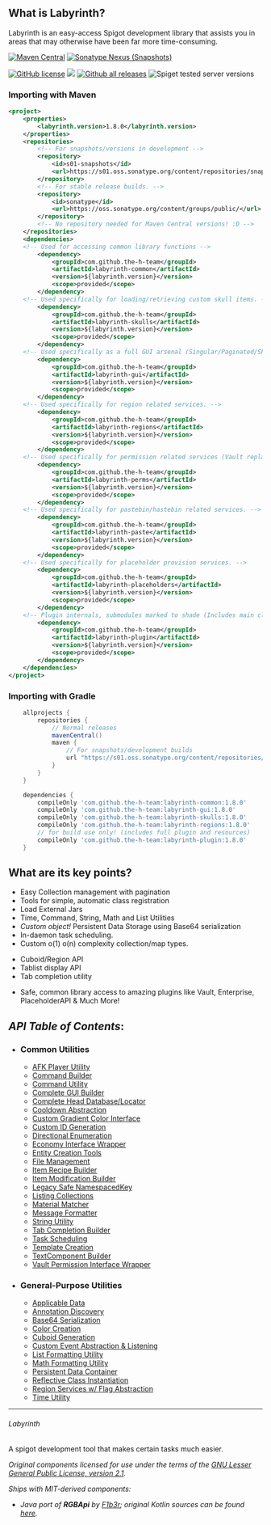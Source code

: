## What is Labyrinth?
Labyrinth is an easy-access Spigot development library that assists you in areas that may
otherwise have been far more time-consuming.


[![Maven Central](https://img.shields.io/maven-central/v/com.github.the-h-team/labyrinth*?style=for-the-badge)](https://s01.oss.sonatype.org/#nexus-search;gav~com.github.the-h-team~labyrinth*~~~)
[![Sonatype Nexus (Snapshots)](https://img.shields.io/nexus/s/com.github.the-h-team/labyrinth*?label=sonatype&server=https%3A%2F%2Fs01.oss.sonatype.org&style=for-the-badge)](https://s01.oss.sonatype.org/#nexus-search;gav~com.github.the-h-team~labyrinth*~~~)

[![GitHub license](https://img.shields.io/github/license/the-h-team/Labyrinth.svg)](https://github.com/the-h-team/Labyrinth/blob/master/LICENSE)
[![](https://jitpack.io/v/the-h-team/Labyrinth.svg)](https://jitpack.io/#the-h-team/Labyrinth)
[![Github all releases](https://img.shields.io/github/downloads/the-h-team/Labyrinth/total.svg)](https://gitHub.com/the-h-team/Labyrinth/releases/)
![Spiget tested server versions](https://img.shields.io/spiget/tested-versions/97679)

### Importing with Maven
```xml
<project>
    <properties>
        <labyrinth.version>1.8.0</labyrinth.version>
    </properties>
    <repositories>
        <!-- For snapshots/versions in development -->
        <repository>
            <id>s01-snapshots</id>
            <url>https://s01.oss.sonatype.org/content/repositories/snapshots/</url>
        </repository>
        <!-- For stable release builds. -->
        <repository>
            <id>sonatype</id>
            <url>https://oss.sonatype.org/content/groups/public/</url>
        </repository>
        <!-- No repository needed for Maven Central versions! :D -->
    </repositories>
    <dependencies>
    <!-- Used for accessing common library functions -->
        <dependency>
            <groupId>com.github.the-h-team</groupId>
            <artifactId>labyrinth-common</artifactId>
            <version>${labyrinth.version}</version>
            <scope>provided</scope>
        </dependency>
    <!-- Used specifically for loading/retrieving custom skull items. -->
        <dependency>
            <groupId>com.github.the-h-team</groupId>
            <artifactId>labyrinth-skulls</artifactId>
            <version>${labyrinth.version}</version>
            <scope>provided</scope>
        </dependency>
    <!-- Used specifically as a full GUI arsenal (Singular/Paginated/Shared/Live/Slideshow/Anvil). -->
        <dependency>
            <groupId>com.github.the-h-team</groupId>
            <artifactId>labyrinth-gui</artifactId>
            <version>${labyrinth.version}</version>
            <scope>provided</scope>
        </dependency>
    <!-- Used specifically for region related services. -->
        <dependency>
            <groupId>com.github.the-h-team</groupId>
            <artifactId>labyrinth-regions</artifactId>
            <version>${labyrinth.version}</version>
            <scope>provided</scope>
        </dependency>
    <!-- Used specifically for permission related services (Vault replacement). -->
        <dependency>
            <groupId>com.github.the-h-team</groupId>
            <artifactId>labyrinth-perms</artifactId>
            <version>${labyrinth.version}</version>
            <scope>provided</scope>
        </dependency>
    <!-- Used specifically for pastebin/hastebin related services. -->
        <dependency>
            <groupId>com.github.the-h-team</groupId>
            <artifactId>labyrinth-paste</artifactId>
            <version>${labyrinth.version}</version>
            <scope>provided</scope>
        </dependency>
    <!-- Used specifically for placeholder provision services. -->
        <dependency>
            <groupId>com.github.the-h-team</groupId>
            <artifactId>labyrinth-placeholders</artifactId>
            <version>${labyrinth.version}</version>
            <scope>provided</scope>
        </dependency>
    <!-- Plugin internals, submodules marked to shade (Includes main class + plugin.yml, try not to use this) -->
        <dependency>
            <groupId>com.github.the-h-team</groupId>
            <artifactId>labyrinth-plugin</artifactId>
            <version>${labyrinth.version}</version>
            <scope>provided</scope>
        </dependency>
    </dependencies>
</project>
```
### Importing with Gradle
```groovy
    allprojects {
        repositories {
            // Normal releases
            mavenCentral()
            maven {
                // For snapshots/development builds
                url "https://s01.oss.sonatype.org/content/repositories/snapshots"
            }
        }
    }

    dependencies {
        compileOnly 'com.github.the-h-team:labyrinth-common:1.8.0'
        compileOnly 'com.github.the-h-team:labyrinth-gui:1.8.0'
        compileOnly 'com.github.the-h-team:labyrinth-skulls:1.8.0'
        compileOnly 'com.github.the-h-team:labyrinth-regions:1.8.0'
        // for build use only! (includes full plugin and resources)
        compileOnly 'com.github.the-h-team:labyrinth-plugin:1.8.0'
    }
```

## What are its key points?
+ Easy Collection management with pagination
+ Tools for simple, automatic class registration
+ Load External Jars
+ Time, Command, String, Math and List Utilities
+ _Custom object!_ Persistent Data Storage using Base64 serialization
+ In-daemon task scheduling.
+ Custom o(1) o(n) complexity collection/map types.
* Cuboid/Region API
* Tablist display API
* Tab completion utility
+ Safe, common library access to amazing plugins like Vault, Enterprise, PlaceholderAPI
& Much More!


_API Table of Contents_:
-- 
* ### Common Utilities
  - [AFK Player Utility](https://github.com/the-h-team/Labyrinth/wiki/Have-i-been-gone-long-enough%3F)
  - [Command Builder](https://github.com/the-h-team/Labyrinth/wiki/Commands)
  - [Command Utility](https://github.com/the-h-team/Labyrinth/wiki/Commands)
  - [Complete GUI Builder](https://github.com/the-h-team/Labyrinth/wiki/Unity-Library)
  - [Complete Head Database/Locator](https://github.com/the-h-team/Labyrinth/wiki/Custom-Heads)
  - [Cooldown Abstraction](https://github.com/the-h-team/Labyrinth/wiki/Cooldowns)
  - [Custom Gradient Color Interface](https://github.com/the-h-team/Labyrinth/wiki/Custom-Gradients)
  - [Custom ID Generation](https://github.com/the-h-team/Labyrinth/wiki/StringUtils-first-dive#2-regex-matching)
  - [Directional Enumeration](https://github.com/the-h-team/Labyrinth/wiki/Directional-Enumeration)
  - [Economy Interface Wrapper](https://github.com/the-h-team/Labyrinth/wiki/Economy-Bridge)
  - [Entity Creation Tools](https://github.com/the-h-team/Labyrinth/wiki/Entity-Creation)
  - [File Management](https://github.com/the-h-team/Labyrinth/wiki/File-Management)
  - [Item Recipe Builder](https://github.com/the-h-team/Labyrinth/wiki/Item-Recipe-Builder)
  - [Item Modification Builder](https://github.com/the-h-team/Labyrinth/wiki/Item-modification)
  - [Legacy Safe NamespacedKey](https://github.com/the-h-team/Labyrinth/wiki/StringUtils-first-dive#namespaces)
  - [Listing Collections](https://github.com/the-h-team/Labyrinth/wiki/PaginatedList-Example)
  - [Material Matcher](https://github.com/the-h-team/Labyrinth/wiki/Item-modification)
  - [Message Formatter]()
  - [String Utility](https://github.com/the-h-team/Labyrinth/wiki/StringUtils-first-dive)
  - [Tab Completion Builder]()
  - [Task Scheduling](https://github.com/the-h-team/Labyrinth/wiki/Task-Scheduling)
  - [Template Creation](https://github.com/the-h-team/Templates/wiki)
  - [TextComponent Builder](https://github.com/the-h-team/Labyrinth/wiki/Messages)
  - [Vault Permission Interface Wrapper]()
* ### General-Purpose Utilities
  - [Applicable Data]()
  - [Annotation Discovery](https://github.com/the-h-team/Labyrinth/wiki/Annotation-Discovery)
  - [Base64 Serialization](https://github.com/the-h-team/Labyrinth/wiki/Base64-Serialization)
  - [Color Creation](https://github.com/the-h-team/Labyrinth/wiki/Color-stuff)
  - [Cuboid Generation]()
  - [Custom Event Abstraction & Listening](https://github.com/the-h-team/Labyrinth/wiki/Custom-Events)
  - [List Formatting Utility]()
  - [Math Formatting Utility]()
  - [Persistent Data Container]()
  - [Reflective Class Instantiation]()
  - [Region Services w/ Flag Abstraction]()
  - [Time Utility](https://github.com/the-h-team/Labyrinth/wiki/Get-with-the-times)
  
---
###### Labyrinth
A spigot development tool that makes certain tasks much easier.

*Original components licensed for use under the terms of the [GNU Lesser General Public License, version 2.1](https://www.gnu.org/licenses/old-licenses/lgpl-2.1.en.html).*

*Ships with MIT-derived components:*
- *Java port of **RGBApi** by [F1b3r](https://github.com/F1b3rDEV); original Kotlin sources can be found [here](https://github.com/F1b3rDEV/minecraft-spigot-rgb-chat-support).*
